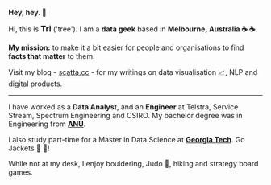 <!--
**tri47/tri47** is a ✨ _special_ ✨ repository because its `README.md` (this file) appears on your GitHub profile.
**Hey, hey.**
Here are some ideas to get you started:

- 🔭 I’m currently working on ...
- 🌱 I’m currently learning ...
- 👯 I’m looking to collaborate on ...
- 🤔 I’m looking for help with ...
- 💬 Ask me about ...
- 📫 How to reach me: ...
- 😄 Pronouns: ...
- ⚡ Fun fact: ...
-->
**Hey, hey. :wave:**
<!--
<br>

![](https://raw.githubusercontent.com/tri47/tri47/master/Tri_github.png)
<br>
-->
Hi, this is <span class="red-text" style="font-size: 16px"> **Tri**</span> ('tree'). I am a **data geek** based in <span class="red-text">**Melbourne, Australia :coffee: :coffee:**</span>. 

**My mission:** to make it a bit easier for people and organisations to find <span class="red-text">**facts that matter**</span> to them.

Visit my blog - [scatta.cc](https://www.scatta.cc) - for my writings on data visualisation :chart_with_upwards_trend:, NLP and digital products.

---
I have worked as a <span class="red-text">**Data Analyst**</span>, and an <span class="red-text">**Engineer**</span> at Telstra, Service Stream, Spectrum Engineering and CSIRO. My bachelor degree was in Engineering from [**ANU**](https://www.anu.edu.au/).

I also study part-time for a Master in Data Science at [**Georgia Tech**](https://www.gatech.edu/). Go Jackets :honeybee: :honeybee:!

While not at my desk, I enjoy bouldering, Judo :muscle:, hiking and strategy board games.

